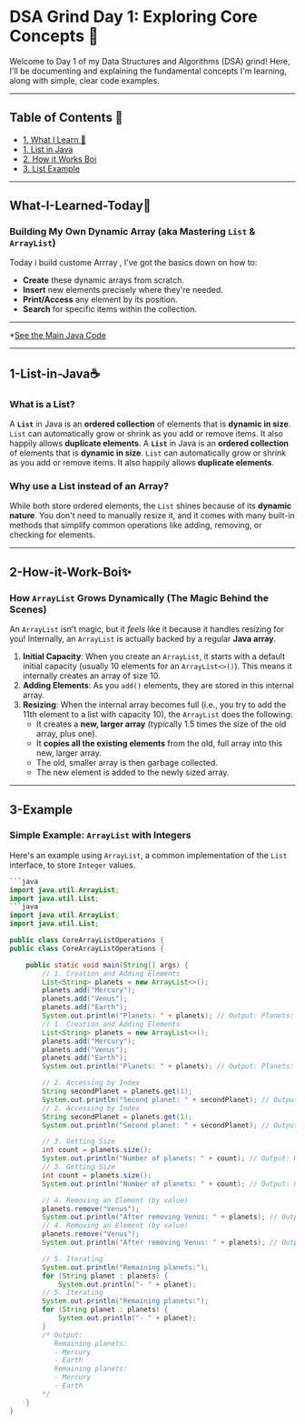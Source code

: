 # DSA Grind Day 1: Exploring Core Concepts 🚀

Welcome to Day 1 of my Data Structures and Algorithms (DSA) grind! Here, I'll be documenting and explaining the fundamental concepts I'm learning, along with simple, clear code examples.

---

## Table of Contents 📖

* [1. What I Learn 🗿](#What-I-Learned-Today)
* [1. List in Java](#1-List-in-Java)
* [2. How it Works Boi ](#2-How-it-Work-Boi)
* [3. List Example](#3-Example)

---
## What-I-Learned-Today🧠

### Building My Own Dynamic Array (aka Mastering `List` & `ArrayList`)

Today i build custome Arrray , I've got the basics down on how to:

* **Create** these dynamic arrays from scratch.
* **Insert** new elements precisely where they're needed.
* **Print/Access** any element by its position.
* **Search** for specific items within the collection.
---

*[See the Main Java Code](https://github.com/codewithmrkay/Dsa-Grind-Day1/blob/main/MyArray.java)

---
## 1-List-in-Java☕

### What is a List?

A **`List`** in Java is an **ordered collection** of elements that is **dynamic in size**. `List` can automatically grow or shrink as you add or remove items. It also happily allows **duplicate elements**.
A **`List`** in Java is an **ordered collection** of elements that is **dynamic in size**. `List` can automatically grow or shrink as you add or remove items. It also happily allows **duplicate elements**.

### Why use a List instead of an Array?

While both store ordered elements, the `List` shines because of its **dynamic nature**. You don't need to manually resize it, and it comes with many built-in methods that simplify common operations like adding, removing, or checking for elements.

---
## 2-How-it-Work-Boi✨
### How `ArrayList` Grows Dynamically (The Magic Behind the Scenes) 

An `ArrayList` isn't magic, but it *feels* like it because it handles resizing for you! Internally, an `ArrayList` is actually backed by a regular **Java array**.

1.  **Initial Capacity**: When you create an `ArrayList`, it starts with a default initial capacity (usually 10 elements for an `ArrayList<>()`). This means it internally creates an array of size 10.
2.  **Adding Elements**: As you `add()` elements, they are stored in this internal array.
3.  **Resizing**: When the internal array becomes full (i.e., you try to add the 11th element to a list with capacity 10), the `ArrayList` does the following:
    * It creates a **new, larger array** (typically 1.5 times the size of the old array, plus one).
    * It **copies all the existing elements** from the old, full array into this new, larger array.
    * The old, smaller array is then garbage collected.
    * The new element is added to the newly sized array.

---

## 3-Example

### Simple Example: `ArrayList` with Integers

Here's an example using `ArrayList`, a common implementation of the `List` interface, to store `Integer` values.

```java
```java
import java.util.ArrayList;
import java.util.List;
```java
import java.util.ArrayList;
import java.util.List;

public class CoreArrayListOperations {
public class CoreArrayListOperations {

    public static void main(String[] args) {
        // 1. Creation and Adding Elements
        List<String> planets = new ArrayList<>();
        planets.add("Mercury");
        planets.add("Venus");
        planets.add("Earth");
        System.out.println("Planets: " + planets); // Output: Planets: [Mercury, Venus, Earth]
        // 1. Creation and Adding Elements
        List<String> planets = new ArrayList<>();
        planets.add("Mercury");
        planets.add("Venus");
        planets.add("Earth");
        System.out.println("Planets: " + planets); // Output: Planets: [Mercury, Venus, Earth]

        // 2. Accessing by Index
        String secondPlanet = planets.get(1);
        System.out.println("Second planet: " + secondPlanet); // Output: Second planet: Venus
        // 2. Accessing by Index
        String secondPlanet = planets.get(1);
        System.out.println("Second planet: " + secondPlanet); // Output: Second planet: Venus

        // 3. Getting Size
        int count = planets.size();
        System.out.println("Number of planets: " + count); // Output: Number of planets: 3
        // 3. Getting Size
        int count = planets.size();
        System.out.println("Number of planets: " + count); // Output: Number of planets: 3

        // 4. Removing an Element (by value)
        planets.remove("Venus");
        System.out.println("After removing Venus: " + planets); // Output: After removing Venus: [Mercury, Earth]
        // 4. Removing an Element (by value)
        planets.remove("Venus");
        System.out.println("After removing Venus: " + planets); // Output: After removing Venus: [Mercury, Earth]

        // 5. Iterating
        System.out.println("Remaining planets:");
        for (String planet : planets) {
            System.out.println("- " + planet);
        // 5. Iterating
        System.out.println("Remaining planets:");
        for (String planet : planets) {
            System.out.println("- " + planet);
        }
        /* Output:
           Remaining planets:
           - Mercury
           - Earth
           Remaining planets:
           - Mercury
           - Earth
        */
    }
}
